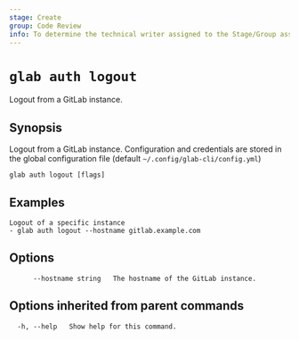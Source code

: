 ```yaml
---
stage: Create
group: Code Review
info: To determine the technical writer assigned to the Stage/Group associated with this page, see https://about.gitlab.com/handbook/product/ux/technical-writing/#assignments
---
```


<!--
This documentation is auto generated by a script.
Please do not edit this file directly. Run `make gen-docs` instead.
-->

# `glab auth logout`

Logout from a GitLab instance.

## Synopsis

Logout from a GitLab instance.
Configuration and credentials are stored in the global configuration file (default `~/.config/glab-cli/config.yml`)

```plaintext
glab auth logout [flags]
```

## Examples

```console
Logout of a specific instance
- glab auth logout --hostname gitlab.example.com

```

## Options

```plaintext
      --hostname string   The hostname of the GitLab instance.
```

## Options inherited from parent commands

```plaintext
  -h, --help   Show help for this command.
```
